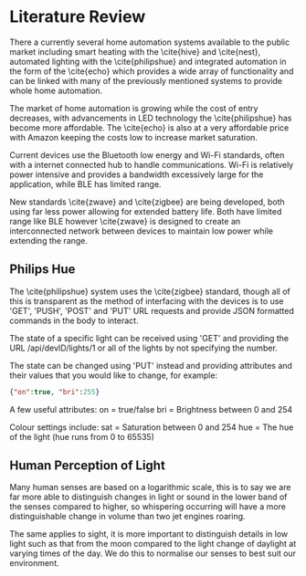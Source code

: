 # Literature Review

There a currently several home automation systems available to the public market including smart heating with the \cite{hive} and \cite{nest}, automated lighting with the \cite{philipshue} and integrated automation in the form of the \cite{echo} which provides a wide array of functionality and can be linked with many of the previously mentioned systems to provide whole home automation. 

The market of home automation is growing while the cost of entry decreases, with advancements in LED technology the \cite{philipshue} has become more affordable. The \cite{echo} is also at a very affordable price with Amazon keeping the costs low to increase market saturation. 

Current devices use the Bluetooth low energy and Wi-Fi standards, often with a internet connected hub to handle communications. Wi-Fi is relatively power intensive and provides a bandwidth excessively large for the application, while BLE has limited range. 

New standards \cite{zwave} and \cite{zigbee} are being developed, both using far less power allowing for extended battery life. Both have limited range like BLE however \cite{zwave} is designed to create an interconnected network between devices to maintain low power while extending the range.

## Philips Hue

The \cite{philipshue} system uses the \cite{zigbee} standard, though all of this is transparent as the method of interfacing with the devices is to use 'GET', 'PUSH', 'POST' and 'PUT' URL requests and provide JSON formatted commands in the body to interact.

The state of a specific light can be received using 'GET' and providing the URL
/api/devID/lights/1 or all of the lights by not specifying the number.

The state can be changed using 'PUT' instead and providing attributes and their values that you would like to change, for example: 

```json
{"on":true, "bri":255} 
```

A few useful attributes:
on = true/false
bri = Brightness between 0 and 254 

Colour settings include:
sat = Saturation between 0 and 254
hue = The hue of the light (hue runs from 0 to 65535)


## Human Perception of Light

Many human senses are based on a logarithmic scale, this is to say we are far more able to distinguish changes in light or sound in the lower band of the senses compared to higher, so whispering occurring will have a more distinguishable change in volume than two jet engines roaring.

The same applies to sight, it is more important to distinguish details in low light such as that from the moon compared to the light change of daylight at varying times of the day. We do this to normalise our senses to best suit our environment. 

